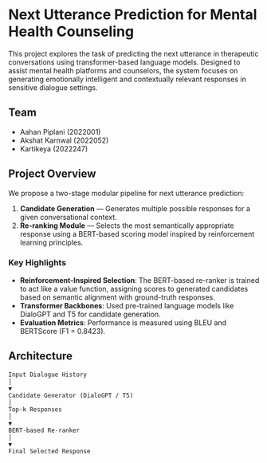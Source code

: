 # Next Utterance Prediction for Mental Health Counseling

This project explores the task of predicting the next utterance in therapeutic conversations using transformer-based language models. Designed to assist mental health platforms and counselors, the system focuses on generating emotionally intelligent and contextually relevant responses in sensitive dialogue settings.

## Team
- Aahan Piplani (2022001)
- Akshat Karnwal (2022052)
- Kartikeya (2022247)

## Project Overview

We propose a two-stage modular pipeline for next utterance prediction:
1. **Candidate Generation** — Generates multiple possible responses for a given conversational context.
2. **Re-ranking Module** — Selects the most semantically appropriate response using a BERT-based scoring model inspired by reinforcement learning principles.

### Key Highlights
- **Reinforcement-Inspired Selection**: The BERT-based re-ranker is trained to act like a value function, assigning scores to generated candidates based on semantic alignment with ground-truth responses.
- **Transformer Backbones**: Used pre-trained language models like DialoGPT and T5 for candidate generation.
- **Evaluation Metrics**: Performance is measured using BLEU and BERTScore (F1 = 0.8423).

## Architecture
```text
Input Dialogue History
│ 
▼ 
Candidate Generator (DialoGPT / T5)
│ 
Top-k Responses
│ 
▼ 
BERT-based Re-ranker
│ 
▼ 
Final Selected Response
